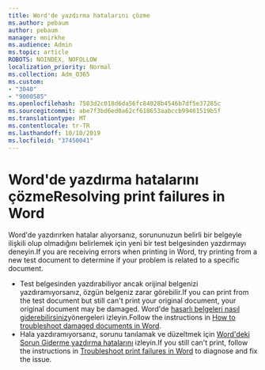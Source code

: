 ```yaml
---
title: Word'de yazdırma hatalarını çözme
ms.author: pebaum
author: pebaum
manager: mnirkhe
ms.audience: Admin
ms.topic: article
ROBOTS: NOINDEX, NOFOLLOW
localization_priority: Normal
ms.collection: Adm_O365
ms.custom:
- "3040"
- "9000585"
ms.openlocfilehash: 7503d2c018d6da56fc84028b4546b7df5e37285c
ms.sourcegitcommit: abe7f3bd6ed0a62cf618653aabccb99461519b5f
ms.translationtype: MT
ms.contentlocale: tr-TR
ms.lasthandoff: 10/10/2019
ms.locfileid: "37450041"
---
```

# <a name="resolving-print-failures-in-word"></a><span data-ttu-id="0f58b-102">Word'de yazdırma hatalarını çözme</span><span class="sxs-lookup"><span data-stu-id="0f58b-102">Resolving print failures in Word</span></span>

<span data-ttu-id="0f58b-103">Word'de yazdırırken hatalar alıyorsanız, sorununuzun belirli bir belgeyle ilişkili olup olmadığını belirlemek için yeni bir test belgesinden yazdırmayı deneyin.</span><span class="sxs-lookup"><span data-stu-id="0f58b-103">If you are receiving errors when printing in Word, try printing from a new test document to determine if your problem is related to a specific document.</span></span>

- <span data-ttu-id="0f58b-104">Test belgesinden yazdırabiliyor ancak orijinal belgenizi yazdıramıyorsanız, özgün belgeniz zarar görebilir.</span><span class="sxs-lookup"><span data-stu-id="0f58b-104">If you can print from the test document but still can't print your original document, your original document may be damaged.</span></span> <span data-ttu-id="0f58b-105">Word'de [hasarlı belgeleri nasıl giderebilirsiniz](https://docs.microsoft.com/office/troubleshoot/word/damaged-documents-in-word#update-microsoft-office-and-windows)yönergeleri izleyin.</span><span class="sxs-lookup"><span data-stu-id="0f58b-105">Follow the instructions in [How to troubleshoot damaged documents in Word](https://docs.microsoft.com/office/troubleshoot/word/damaged-documents-in-word#update-microsoft-office-and-windows).</span></span>
- <span data-ttu-id="0f58b-106">Hala yazdıramıyorsanız, sorunu tanılamak ve düzeltmek için [Word'deki Sorun Giderme yazdırma hatalarını](https://docs.microsoft.com/office/troubleshoot/word/print-failures-in-word) izleyin.</span><span class="sxs-lookup"><span data-stu-id="0f58b-106">If you still can't print, follow the instructions in [Troubleshoot print failures in Word](https://docs.microsoft.com/office/troubleshoot/word/print-failures-in-word) to diagnose and fix the issue.</span></span>